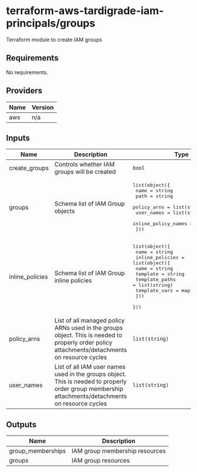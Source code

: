 # terraform-aws-tardigrade-iam-principals/groups

Terraform module to create IAM groups


<!-- BEGIN TFDOCS -->
## Requirements

No requirements.

## Providers

| Name | Version |
|------|---------|
| aws | n/a |

## Inputs

| Name | Description | Type | Default | Required |
|------|-------------|------|---------|:--------:|
| create\_groups | Controls whether IAM groups will be created | `bool` | `true` | no |
| groups | Schema list of IAM Group objects | <pre>list(object({<br>    name                = string<br>    path                = string<br>    policy_arns         = list(string)<br>    user_names          = list(string)<br>    inline_policy_names = list(string)<br>  }))</pre> | `[]` | no |
| inline\_policies | Schema list of IAM Group inline policies | <pre>list(object({<br>    name = string<br>    inline_policies = list(object({<br>      name           = string<br>      template       = string<br>      template_paths = list(string)<br>      template_vars  = map(string)<br>    }))<br>  }))</pre> | `[]` | no |
| policy\_arns | List of all managed policy ARNs used in the groups object. This is needed to properly order policy attachments/detachments on resource cycles | `list(string)` | `[]` | no |
| user\_names | List of all IAM user names used in the groups object. This is needed to properly order group membership attachments/detachments on resource cycles | `list(string)` | `[]` | no |

## Outputs

| Name | Description |
|------|-------------|
| group\_memberships | IAM group membership resources |
| groups | IAM group resources |

<!-- END TFDOCS -->
